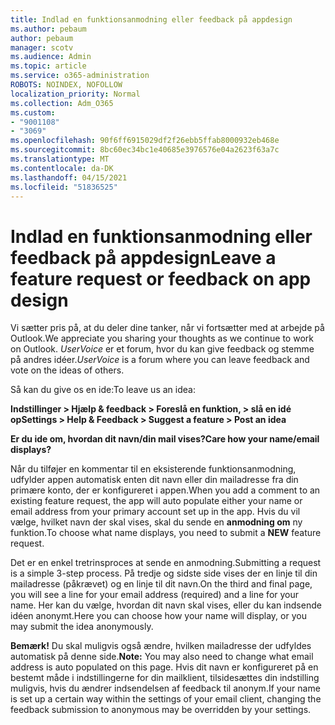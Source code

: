 ```yaml
---
title: Indlad en funktionsanmodning eller feedback på appdesign
ms.author: pebaum
author: pebaum
manager: scotv
ms.audience: Admin
ms.topic: article
ms.service: o365-administration
ROBOTS: NOINDEX, NOFOLLOW
localization_priority: Normal
ms.collection: Adm_O365
ms.custom:
- "9001108"
- "3069"
ms.openlocfilehash: 90f6ff6915029df2f26ebb5ffab8000932eb468e
ms.sourcegitcommit: 8bc60ec34bc1e40685e3976576e04a2623f63a7c
ms.translationtype: MT
ms.contentlocale: da-DK
ms.lasthandoff: 04/15/2021
ms.locfileid: "51836525"
---
```

# <a name="leave-a-feature-request-or-feedback-on-app-design"></a><span data-ttu-id="a073a-102">Indlad en funktionsanmodning eller feedback på appdesign</span><span class="sxs-lookup"><span data-stu-id="a073a-102">Leave a feature request or feedback on app design</span></span>

<span data-ttu-id="a073a-103">Vi sætter pris på, at du deler dine tanker, når vi fortsætter med at arbejde på Outlook.</span><span class="sxs-lookup"><span data-stu-id="a073a-103">We appreciate you sharing your thoughts as we continue to work on Outlook.</span></span> <span data-ttu-id="a073a-104">*UserVoice* er et forum, hvor du kan give feedback og stemme på andres idéer.</span><span class="sxs-lookup"><span data-stu-id="a073a-104">*UserVoice* is a forum where you can leave feedback and vote on the ideas of others.</span></span>  

<span data-ttu-id="a073a-105">Så kan du give os en ide:</span><span class="sxs-lookup"><span data-stu-id="a073a-105">To leave us an idea:</span></span> 

<span data-ttu-id="a073a-106">**Indstillinger > Hjælp & feedback > Foreslå en funktion, > slå en idé op**</span><span class="sxs-lookup"><span data-stu-id="a073a-106">**Settings > Help & Feedback > Suggest a feature > Post an idea**</span></span> 

<span data-ttu-id="a073a-107">**Er du ide om, hvordan dit navn/din mail vises?**</span><span class="sxs-lookup"><span data-stu-id="a073a-107">**Care how your name/email displays?**</span></span>

<span data-ttu-id="a073a-108">Når du tilføjer en kommentar til en eksisterende funktionsanmodning, udfylder appen automatisk enten dit navn eller din mailadresse fra din primære konto, der er konfigureret i appen.</span><span class="sxs-lookup"><span data-stu-id="a073a-108">When you add a comment to an existing feature request, the app will auto populate either your name or email address from your primary account set up in the app.</span></span> <span data-ttu-id="a073a-109">Hvis du vil vælge, hvilket navn der skal vises, skal du sende en **anmodning om** ny funktion.</span><span class="sxs-lookup"><span data-stu-id="a073a-109">To choose what name displays, you need to submit a **NEW** feature request.</span></span> 

<span data-ttu-id="a073a-110">Det er en enkel tretrinsproces at sende en anmodning.</span><span class="sxs-lookup"><span data-stu-id="a073a-110">Submitting a request is a simple 3-step process.</span></span> <span data-ttu-id="a073a-111">På tredje og sidste side vises der en linje til din mailadresse (påkrævet) og en linje til dit navn.</span><span class="sxs-lookup"><span data-stu-id="a073a-111">On the third and final page, you will see a line for your email address (required) and a line for your name.</span></span> <span data-ttu-id="a073a-112">Her kan du vælge, hvordan dit navn skal vises, eller du kan indsende idéen anonymt.</span><span class="sxs-lookup"><span data-stu-id="a073a-112">Here you can choose how your name will display, or you may submit the idea anonymously.</span></span> 

<span data-ttu-id="a073a-113">**Bemærk!** Du skal muligvis også ændre, hvilken mailadresse der udfyldes automatisk på denne side.</span><span class="sxs-lookup"><span data-stu-id="a073a-113">**Note:** You may also need to change what email address is auto populated on this page.</span></span> <span data-ttu-id="a073a-114">Hvis dit navn er konfigureret på en bestemt måde i indstillingerne for din mailklient, tilsidesættes din indstilling muligvis, hvis du ændrer indsendelsen af feedback til anonym.</span><span class="sxs-lookup"><span data-stu-id="a073a-114">If your name is set up a certain way within the settings of your email client, changing the feedback submission to anonymous may be overridden by your settings.</span></span> 
